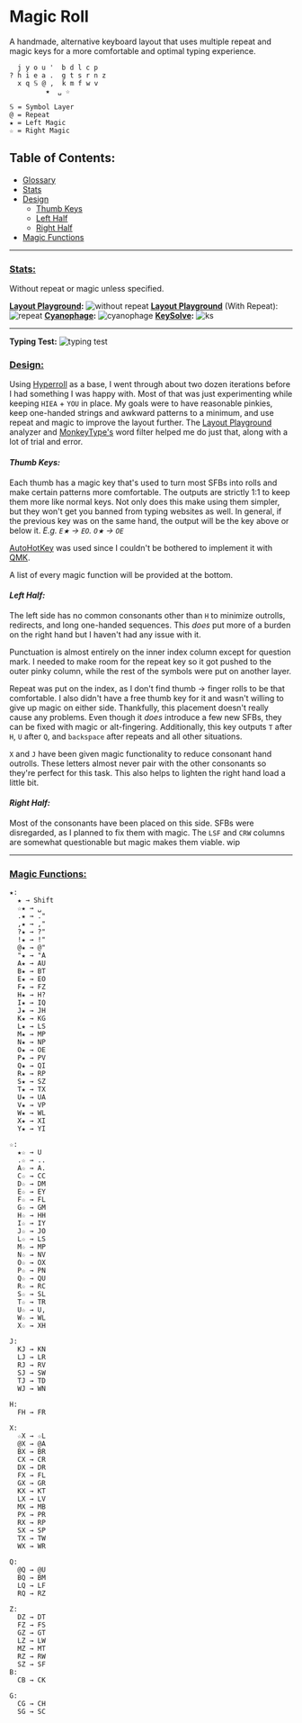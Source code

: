 # Magic Roll
A handmade, alternative keyboard layout that uses multiple repeat and magic keys for a more comfortable and optimal typing experience.
```
  j y o u '  b d l c p 
? h i e a .  g t s r n z
  x q 𝕊 @ ,  k m f w v
         ★  ␣ ☆

𝕊 = Symbol Layer
@ = Repeat
★ = Left Magic
☆ = Right Magic
```
## Table of Contents:
- [Glossary](glossary.md)
- [Stats](#stats)
- [Design](#design)
  - [Thumb Keys](#thumb-keys)
  - [Left Half](#left-half)
  - [Right Half](#right-half)
- [Magic Functions](#magic-functions)
---

### <ins>Stats:
Without repeat or magic unless specified.

**[Layout Playground](https://oxey.dev/playground/index.html "Layout Playground"):**
![without repeat](images/without%20repeat.jpg)
**[Layout Playground](https://oxey.dev/playground/index.html "Layout Playground")** (With Repeat):
![repeat](images/repeat.jpg)
**[Cyanophage](https://cyanophage.github.io/playground.html?layout=jyou%27bdlcp-hiea.gtsrnzxq%5C%3D%2Ckmfwv%2F%3B&mode=ergo&lan=english "View on Cyanophage"):**
![cyanophage](images/cyanophage.jpg)
**[KeySolve](https://drowningnewt.github.io/keysolve-web "Keysolve"):**
![ks](images/ks.jpg)

---
**Typing Test:**
![typing test](images/typing%20test.jpg)

### <ins>Design:

Using [Hyperroll](https://docs.google.com/document/d/1_a5Nzbkwyk1o0bvTctZrtgsee9jSP-6I0q3A0_9Mzm0/edit?tab=t.0#heading=h.an6umzmpc3dj "Hyperroll Keyboard Layout") 
as a base, I went through about two dozen iterations before I had something I was happy with. Most of that was just experimenting while keeping `HIEA` + `YOU` in place. My goals were to have reasonable pinkies, keep one-handed strings and awkward patterns to a minimum, and use repeat and magic to improve the layout further. The [Layout Playground](https://oxey.dev/playground/index.html "Layout Playground") analyzer and [MonkeyType's](https://monkeytype.com "MonkeyType") word filter helped me do just that, along with a lot of trial and error.

#### *Thumb Keys:*
Each thumb has a magic key that's used to turn most SFBs into rolls and make certain patterns more comfortable. The outputs are strictly 1:1 to keep them more like normal keys. Not only does this make using them simpler, but they won't get you banned from typing websites as well.
In general, if the previous key was on the same hand, the output will be the key above or below it. *E.g. `E★` → `EO`. `O★` → `OE`*

[AutoHotKey](https://www.autohotkey.com "AutoHotkey's Website") was used since I couldn't be bothered to implement it with [QMK](https://docs.qmk.fm/features/repeat_key#functions "QMK Repeat/Magic Documentation").

A list of every magic function will be provided at the bottom.

#### *Left Half:*
The left side has no common consonants other than `H` to minimize outrolls, redirects, and long one-handed sequences. This *does* put more of a burden on the right hand but I haven't had any issue with it.

Punctuation is almost entirely on the inner index column except for question mark. I needed to make room for the repeat key so it got pushed to the outer pinky column, while the rest of the symbols were put on another layer.

Repeat was put on the index, as I don't find thumb → finger rolls to be that comfortable. I also didn't have a free thumb key for it and wasn't willing to give up magic on either side. Thankfully, this placement doesn't really cause any  problems. Even though it *does* introduce a few new SFBs, they can be fixed with magic or alt-fingering. 
Additionally, this key outputs `T` after `H`, `U` after `Q`, and `backspace` after repeats and all other situations.

`X` and `J` have been given magic functionality to reduce consonant hand outrolls. These letters almost never pair with the other consonants so they're perfect for this task. This also helps to lighten the right hand load a little bit.

#### *Right Half:*
Most of the consonants have been placed on this side. SFBs were disregarded, as I planned to fix them with magic. The `LSF` and `CRW` columns are somewhat questionable but magic makes them viable.
wip

---

### <ins>Magic Functions:
```
★:
  ★ → Shift
  ☆★ → ␣
  .★ → ." 
  ,★ → ,"
  ?★ → ?"
  !★ → !"
  @★ → @"
  "★ → "A
  A★ → AU
  B★ → BT
  E★ → EO
  F★ → FZ
  H★ → H?
  I★ → IQ
  J★ → JH
  K★ → KG
  L★ → LS
  M★ → MP
  N★ → NP
  O★ → OE
  P★ → PV
  Q★ → QI
  R★ → RP
  S★ → SZ
  T★ → TX
  U★ → UA
  V★ → VP
  W★ → WL
  X★ → XI
  Y★ → YI 

☆:
  ★☆ → U
  .☆ → ..
  A☆ → A.
  C☆ → CC
  D☆ → DM
  E☆ → EY
  F☆ → FL
  G☆ → GM
  H☆ → HH
  I☆ → IY
  J☆ → JO
  L☆ → LS
  M☆ → MP
  N☆ → NV
  O☆ → OX
  P☆ → PN
  Q☆ → QU
  R☆ → RC
  S☆ → SL
  T☆ → TR
  U☆ → U,
  W☆ → WL
  X☆ → XH

J:
  KJ → KN
  LJ → LR
  RJ → RV
  SJ → SW
  TJ → TD
  WJ → WN

H:
  FH → FR

X:
  ☆X → ☆L
  @X → @A
  BX → BR
  CX → CR
  DX → DR
  FX → FL
  GX → GR
  KX → KT
  LX → LV
  MX → MB
  PX → PR
  RX → RP
  SX → SP
  TX → TW
  WX → WR

Q:
  @Q → @U
  BQ → BM
  LQ → LF
  RQ → RZ

Z:
  DZ → DT
  FZ → FS
  GZ → GT
  LZ → LW
  MZ → MT
  RZ → RW
  SZ → SF
B:
  CB → CK

G:
  CG → CH
  SG → SC
```
